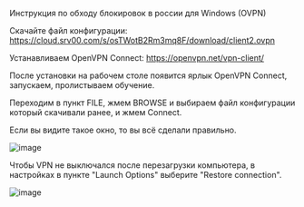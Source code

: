 Инструкция по обходу блокировок в россии для Windows (OVPN)

Скачайте файл конфигурации: https://cloud.srv00.com/s/osTWotB2Rm3mq8F/download/client2.ovpn

Устанавливаем OpenVPN Connect: https://openvpn.net/vpn-client/

После установки на рабочем столе появится ярлык OpenVPN Connect, запускаем, пролистываем обучение.

Переходим в пункт FILE, жмем BROWSE и выбираем файл конфигурации который скачивали ранее, и жмем Connect.

Если вы видите такое окно, то вы всё сделали правильно.

![image](https://cloud.srv00.com/apps/files_sharing/publicpreview/wxmxKmWiJeGXATt?x=1908&y=629&a=true&file=img1.PNG&scalingup=0)

Чтобы VPN не выключался после перезагрузки компьютера, в настройках в пункте "Launch Options" выберите "Restore connection".

![image](https://cloud.srv00.com/apps/files_sharing/publicpreview/AN9exKizHK7s3Yd?x=1908&y=629&a=true&file=img2.PNG&scalingup=0)
